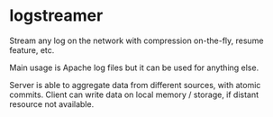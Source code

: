 logstreamer
===========

Stream any log on the network with compression on-the-fly, resume feature, etc.

Main usage is Apache log files but it can be used for anything else.

Server is able to aggregate data from different sources, with atomic commits.
Client can write data on local memory / storage, if distant resource not available. 
